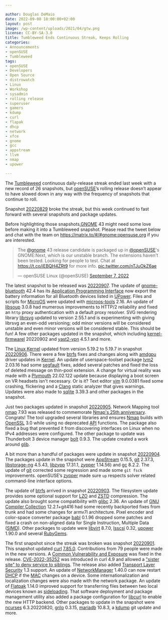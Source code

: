 ```yaml
---

author: Douglas DeMaio
date: 2022-09-08 18:00:00+02:00
layout: post
image: /wp-content/uploads/2021/04/gtw.png
license: CC-BY-SA-3.0
title: Tumbleweed Ends Continuous Streak, Keeps Rolling 
categories:
- Announcements
- openSUSE
- Tumbleweed
tags:
- openSUSE
- Developers
- Open Source
- distrowatch
- Linux
- Workshop
- sysadmin
- rolling release
- superuser
- gamers
- kdump
- curl
- flapak
- dhcp
- network
- xfce
- gnome
- gcc
- appstream
- llvm
- nmap
- upower

---
```


The [Tumbleweed](https://get.opensuse.org/tumbleweed/) continuous daily-release streak ended last week with a new record of 26 snapshots, but [openSUSE](https://get.opensuse.org/)’s rolling release doesn’t appear to have slowed down in any way with the frequency of snapshots that continue to roll.

Snapshot [20220829](https://lists.opensuse.org/archives/list/factory@lists.opensuse.org/thread/7EMUFLAU26GUSRBO5375FR63YX5R3H5B/) broke the streak, but this week continued to fast forward with several snapshots and package updates.

Before highlighting those snapshots,[GNOME](https://www.gnome.org/) 43 might need some love before making it into a Tumbleweed snapshot. Please read the tweet below and chat with the team on <https://matrix.to/#/#gnome:opensuse.org> if you are interested.

<blockquote class="twitter-tweet"><p lang="en" dir="ltr">The <a href="https://twitter.com/gnome?ref_src=twsrc%5Etfw">@gnome</a> 43 release candidate is packaged up in <a href="https://twitter.com/openSUSE?ref_src=twsrc%5Etfw">@openSUSE</a>&#39;s GNOME:Next, which is our unstable branch. The extensions haven&#39;t been tested. Looking for people to test. Chat at <a href="https://t.co/iEBQH4ZRt9">https://t.co/iEBQH4ZRt9</a> for more info. <a href="https://t.co/nTJuOkZ6ae">pic.twitter.com/nTJuOkZ6ae</a></p>&mdash; openSUSE Linux (@openSUSE) <a href="https://twitter.com/openSUSE/status/1567513985271865344?ref_src=twsrc%5Etfw">September 7, 2022</a></blockquote> <script async src="https://platform.twitter.com/widgets.js" charset="utf-8"></script> 

The latest snapshot to be released was [20220907](https://lists.opensuse.org/archives/list/factory@lists.opensuse.org/thread/EJKDOJQ2HQCKHXRYBXNY24TDVLKWNE5G/). The update of [gnome-bluetooth](https://wiki.gnome.org/Projects/GnomeBluetooth) 42.4 has its [Application Programming Interface](https://en.wikipedia.org/wiki/API) now export the battery information for all Bluetooth devices listed in [UPower](https://upower.freedesktop.org/). Files and scripts for [MicroOS](https://get.opensuse.org/microos/) were updated with [microos-tools](https://packagehub.suse.com/packages/microos-tools/) 2.16. An update of [libsoup](https://gitlab.gnome.org/GNOME/libsoup.git) 3.0.8 had mumerous improvements to HTTP/2 reliability and fixed an `http` proxy authentication with a default proxy resolver. SVG rendering library [librsvg](https://gitlab.gnome.org/GNOME/librsvg) updated to version 2.55.1 and is experimenting with giving librsvg an even-odd versioning; odd minor versions will be considered unstable and even minor versions will be considered stable. This should be fun! A few other packages updated in the snapshot, which including [kernel-firmwarel](https://www.kernel.org/) 20220902 and [yast2-vpn](https://github.com/yast/yast-vpn) 4.5.1 and more.

The [Linux Kernel](https://www.kernel.org/) updated from version 5.19.2 to 5.19.7 in snapshot [20220906](https://lists.opensuse.org/archives/list/factory@lists.opensuse.org/thread/FSWRQZORTARWQWB5L6DGA4RJCZBPHYWF/). There were a few [btrfs](https://btrfs.wiki.kernel.org/index.php/Main_Page) fixes and changes along with [amdgpu](https://github.com/radeonopencompute/rock-kernel-driver/) driver updates in [Kernel](https://www.kernel.org/). An update of userspace-toolset package [lvm2](https://sourceware.org/lvm2/) 2.03.16 had some [segfault](https://en.wikipedia.org/wiki/Segmentation_fault) fixes, added several patches and  fixed the loss of deleted message on thin-pool extension. A change for virtual reality was made with a [Plymouth](https://www.freedesktop.org/wiki/Software/Plymouth/) 22.02.122 update because displaying a boot screen on VR headsets isn't necessary. Or is it? Text editor [vim](https://www.vim.org/) 9.0.0381 fixed some crashing, flickering and a [Clang](https://en.wikipedia.org/wiki/Clang) static analyzer that gives warnings. Updates were also made to [sqlite](https://www.sqlite.org/index.html) 3.39.3 and other packages in the snapshot.

Just two packages updated in snapshot [20220905](https://lists.opensuse.org/archives/list/factory@lists.opensuse.org/thread/LCR7HLZW5WQW565NHFVQVAURAJSUQJ32/). Network Mapping tool [nmap](https://nmap.org/) 7.93 was released to commemorate [Nmap's 25th anniversary](https://nmap.org/p51-11.html). Congrats! The tool upgraded several libraries and ensures [Nmap](https://nmap.org/) builds with [OpenSSL](https://www.openssl.org/) 3.0 while using no deprecated [API](https://en.wikipedia.org/wiki/API) functions. The package also fixed a bug that prevented it from discovering interfaces on Linux when no IPv4 addresses were configured. The other package to update was Thunderbolt 3 device manager [bolt](https://gitlab.freedesktop.org/bolt/bolt) 0.9.3. The update created a work around [glib](https://wiki.gnome.org/Projects/GLib).

A bit more than a handful of packages were update in snapshot [20220904](https://lists.opensuse.org/archives/list/factory@lists.opensuse.org/thread/RUJ2PAIXWPV7AZS3U3ZVMLNTH5UKMHY5/). The packages update in the snapshot were [AppStream](https://www.freedesktop.org/wiki/Distributions/AppStream/) 0.15.5, [git](https://github.com/git) 2.37.3, [libstorage-ng](https://github.com/openSUSE/libstorage-ng)  4.5.43, [libzypp](https://github.com/openSUSE/libzypp) 17.31.1, [zypper](https://github.com/openSUSE/zypper) 1.14.56) and [gc](https://www.hboehm.info/gc/) 8.2.2. The update of [git](https://github.com/git) corrected some regression and made some `git fsck` improvements. openSUSE’s [zypper](https://github.com/openSUSE/zypper) made sure `up` respects solver related command-line interface options. 

The update of [btrfs](https://btrfs.wiki.kernel.org/index.php/Main_Page) arrived in snapshot [20220903](https://lists.opensuse.org/archives/list/factory@lists.opensuse.org/thread/NGLGIEHGPWUYWF5WLPNNNFBR5K7Z3DJG/). The filesystem update provides some optional support for [LZO](http://www.oberhumer.com/opensource/lzo/) and [ZSTD](https://github.com/facebook/zstd) compression. The update also brought some compatibility with [glibc](https://www.gnu.org/software/libc/) 2.36. An update of [GNU Compiler Collection](https://gcc.gnu.org/)  12.2.1+git416 had some recently backported fixes from trunk and had some changes for armv7l architecture. Pixel encoder and color-space converter package [babl](https://gegl.org/babl/) 0.1.96 dropped some patches and fixed a crash on non-aligned data for Single Instruction, Multiple Data ([SIMD](https://en.wikipedia.org/wiki/Single_instruction,_multiple_data)). Other packages to update were [libvirt](https://libvirt.org) 8.7.0, [lsscsi](http://sg.danny.cz/scsi/lsscsi.html) 0.32, [upower](https://upower.freedesktop.org/) 1.90.0 and several [RubyGems](https://rubygems.org/).

The first snapshot since the streak was broken was snapshot [20220901](https://lists.opensuse.org/archives/list/factory@lists.opensuse.org/thread/D7ASEAMXO5K7ALZCB3X53D4HYJFV4KF5/). This snapshot updated [curl](https://curl.se/) [7.85.0](https://youtu.be/I4vYSKjvHGE). Contributions from 79 people were made in the new versions. A [Common Vulnerability and Exposure](https://en.wikipedia.org/wiki/Common_Vulnerabilities_and_Exposures) was fixed in the release. [CVE-2022-35252](https://curl.se/docs/CVE-2022-35252.html) was introduced in curl 4.9 and allowed a ["sister site" to deny service to siblings](https://youtu.be/I4vYSKjvHGE?t=174). The release also added [Transport Layer Security](https://en.wikipedia.org/wiki/Transport_Layer_Security) 1.3 support. An update of [NetworkManager](https://networkmanager.dev/) 1.40.0 can now restart [DHCP](https://en.wikipedia.org/wiki/Dynamic_Host_Configuration_Protocol) if the [MAC](https://en.wikipedia.org/wiki/MAC_address) changes on a device. Some internationalization and localization changes were also made with the network package. An update of [Flatpak](https://flatpak.org/) 1.14.0 improved support for transferring files between two local devices known as [sideloading](https://en.wikipedia.org/wiki/Sideloading). That software deployment and package management utility also added a package configuration for [libcurl](https://curl.se/libcurl/) to enable the new HTTP backend. Other packages to update in the snapshot were [ncurses](https://en.wikipedia.org/wiki/Ncurses) 6.3.20220820, [grilo](https://wiki.gnome.org/Projects/Grilo) 0.3.15, [mariadb](https://mariadb.org/) 10.8.3, a [kdump](https://wiki.archlinux.org/title/Kdump) git update and more.

<meta name="openSUSE, Tumbleweed, Developers, sysadmin, user, Open Source, rolling release, gamers, superuser, distrowatch, hacker, Linux, Kernel, kdump, curl, flapak, dhcp, network, xfce, gnome, gcc, appstream, llvm, nmap, upower" content="HTML,CSS,XML,JavaScript">
